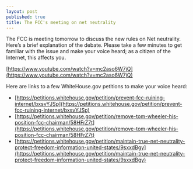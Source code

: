 ```yaml
---
layout: post
published: true
title: The FCC's meeting on net neutrality
---
```

The FCC is meeting tomorrow to discuss the new rules on Net neutrality. Here’s a brief explanation of the debate. Please take a few minutes to get familiar with the issue and make your voice heard; as a citizen of the Internet, this affects you.

[https://www.youtube.com/watch?v=mc2aso6W7jQ](https://www.youtube.com/watch?v=mc2aso6W7jQ)

Here are links to a few WhiteHouse.gov petitions to make your voice heard:

* [https://petitions.whitehouse.gov/petition/prevent-fcc-ruining-internet/bxsvYJSp](https://petitions.whitehouse.gov/petition/prevent-fcc-ruining-internet/bxsvYJSp)
* [https://petitions.whitehouse.gov/petition/remove-tom-wheeler-his-position-fcc-chairman/58HFrZ7t](https://petitions.whitehouse.gov/petition/remove-tom-wheeler-his-position-fcc-chairman/58HFrZ7t)
* [https://petitions.whitehouse.gov/petition/maintain-true-net-neutrality-protect-freedom-information-united-states/9sxxdBgy](https://petitions.whitehouse.gov/petition/maintain-true-net-neutrality-protect-freedom-information-united-states/9sxxdBgy)
